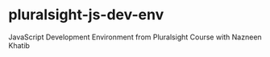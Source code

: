 # pluralsight-js-dev-env
JavaScript Development Environment from Pluralsight Course with Nazneen Khatib
